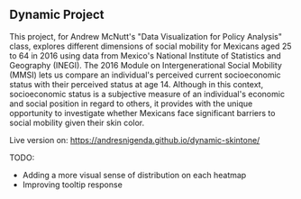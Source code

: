 ## Dynamic Project

This project, for Andrew McNutt's "Data Visualization for Policy Analysis" class, explores different dimensions of social mobility for Mexicans aged 25 to 64 in 2016 using data from Mexico's National Institute of Statistics and Geography (INEGI). The 2016 Module on Intergenerational Social Mobility (MMSI) lets us compare an individual's perceived current socioeconomic status with their perceived status at age 14. Although in this context, socioeconomic status is a subjective measure of an individual's economic and social position in regard to others, it provides with the unique opportunity to investigate whether Mexicans face significant barriers to social mobility given their skin color.

Live version on: https://andresnigenda.github.io/dynamic-skintone/

TODO:

- Adding a more visual sense of distribution on each heatmap
- Improving tooltip response
